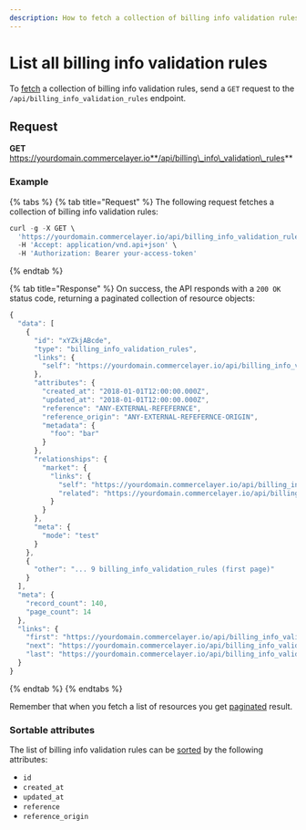 ```yaml
---
description: How to fetch a collection of billing info validation rules via API
---
```


# List all billing info validation rules

To [fetch](https://docs.commercelayer.io/developers/fetching-resources) a collection of billing info validation rules, send a `GET` request to the `/api/billing_info_validation_rules` endpoint.

## Request

**GET** https://yourdomain.commercelayer.io**/api/billing\_info\_validation\_rules**

### **Example**

{% tabs %}
{% tab title="Request" %}
The following request fetches a collection of billing info validation rules:

```javascript
curl -g -X GET \
  'https://yourdomain.commercelayer.io/api/billing_info_validation_rules/' \
  -H 'Accept: application/vnd.api+json' \
  -H 'Authorization: Bearer your-access-token'
```
{% endtab %}

{% tab title="Response" %}
On success, the API responds with a `200 OK` status code, returning a paginated collection of resource objects:

```javascript
{
  "data": [
    {
      "id": "xYZkjABcde",
      "type": "billing_info_validation_rules",
      "links": {
        "self": "https://yourdomain.commercelayer.io/api/billing_info_validation_rules/xYZkjABcde"
      },
      "attributes": {
        "created_at": "2018-01-01T12:00:00.000Z",
        "updated_at": "2018-01-01T12:00:00.000Z",
        "reference": "ANY-EXTERNAL-REFEFERNCE",
        "reference_origin": "ANY-EXTERNAL-REFEFERNCE-ORIGIN",
        "metadata": {
          "foo": "bar"
        }
      },
      "relationships": {
        "market": {
          "links": {
            "self": "https://yourdomain.commercelayer.io/api/billing_info_validation_rules/xYZkjABcde/relationships/market",
            "related": "https://yourdomain.commercelayer.io/api/billing_info_validation_rules/xYZkjABcde/market"
          }
        }
      },
      "meta": {
        "mode": "test"
      }
    },
    {
      "other": "... 9 billing_info_validation_rules (first page)"
    }
  ],
  "meta": {
    "record_count": 140,
    "page_count": 14
  },
  "links": {
    "first": "https://yourdomain.commercelayer.io/api/billing_info_validation_rules?page[number]=1&page[size]=10",
    "next": "https://yourdomain.commercelayer.io/api/billing_info_validation_rules?page[number]=2&page[size]=10",
    "last": "https://yourdomain.commercelayer.io/api/billing_info_validation_rules?page[number]=14&page[size]=10"
  }
}
```
{% endtab %}
{% endtabs %}

Remember that when you fetch a list of resources you get [paginated](https://docs.commercelayer.io/developers/pagination) result.

### Sortable attributes

The list of billing info validation rules can be [sorted](https://docs.commercelayer.io/developers/sorting-results) by the following attributes:

* `id`
* `created_at`
* `updated_at`
* `reference`
* `reference_origin`
